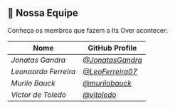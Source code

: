 ## 👥 Nossa Equipe

Conheça os membros que fazem a Its Over acontecer:

| Nome                   | GitHub Profile                               |
| ---------------------- | -------------------------------------------- |
| *Jonatas Gandra* | *[@JonatasGandra](https://github.com/JonatasGandra)*   |
| *Leonaardo Ferreira* | *[@LeoFerreira07](https://github.com/LeoFerreira07)*   |
| *Murilo Bauck* | *[@murilobauck](https://github.com/murilobauck)*   |
| *Victor de Toledo* | *[@vitoledo](https://github.com/vitoledo)*   |
